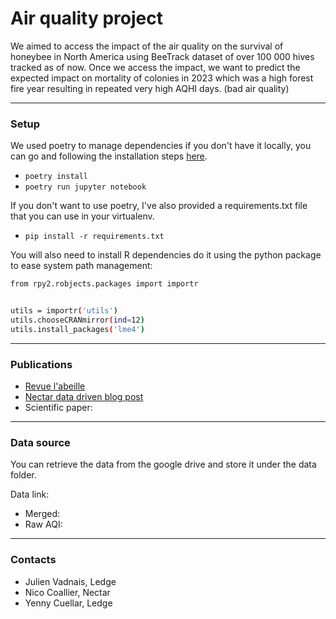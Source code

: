 # Air quality project 

We aimed to access the impact of the air quality on the survival of honeybee in North America using BeeTrack dataset of over 100 000 hives tracked as of now. Once we access the impact, we want to predict the expected impact on mortality of colonies in 2023 which was a high forest fire year resulting in repeated very high AQHI days. (bad air quality)

***
### Setup

We used poetry to manage dependencies if you don't have it locally, you can go and following the installation steps [here](https://python-poetry.org/).

- `poetry install`
- `poetry run jupyter notebook`

If you don't want to use poetry, I've also provided a requirements.txt file that you can use in your virtualenv. 

- `pip install -r requirements.txt` 

You will also need to install R dependencies do it using the python package to ease system path management:

```bash
from rpy2.robjects.packages import importr


utils = importr('utils')
utils.chooseCRANmirror(ind=12)
utils.install_packages('lme4')
```

***
### Publications 

- [Revue l'abeille](https://docs.google.com/document/d/15AnYdtRFW2pcv2DzMdLt8dUpNkxKXdBhX5cH-WRXfas/edit)
- [Nectar data driven blog post](https://www.nectar.buzz/blog/the-impact-of-poor-air-quality-on-honeybees-and-the-influence-of-vegetation)
- Scientific paper:


***
### Data source 

You can retrieve the data from the google drive and store it under the data folder. 

Data link: 
- Merged:
- Raw AQI:



***
### Contacts

- Julien Vadnais, Ledge
- Nico Coallier, Nectar
- Yenny Cuellar, Ledge